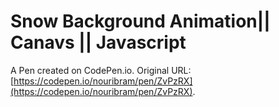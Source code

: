 # Snow Background Animation|| Canavs || Javascript

A Pen created on CodePen.io. Original URL: [https://codepen.io/nouribram/pen/ZvPzRX](https://codepen.io/nouribram/pen/ZvPzRX).
